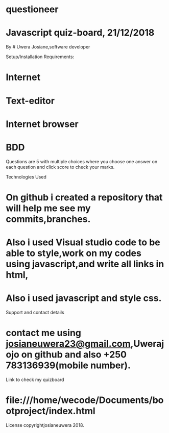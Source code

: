 # questioneer
# Javascript quiz-board, 21/12/2018
By # Uwera Josiane,software developer

Setup/Installation Requirements:
# Internet
# Text-editor
# Internet browser
# BDD
Questions are 5 with multiple choices where you choose one answer on each question and click score to check your marks.

Technologies Used
# On github i created a repository that will help me see my commits,branches.
# Also i used Visual studio code to be able to style,work on my codes using javascript,and write all links in html,
# Also i used javascript and style css.

Support and contact details
# contact me using josianeuwera23@gmail.com,Uwerajojo on github and also +250 783136939(mobile number).

Link to check my quizboard
# file:///home/wecode/Documents/bootproject/index.html

License
 copyrightjosianeuwera 2018.
